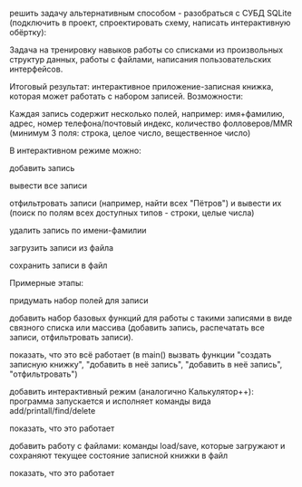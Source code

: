 решить задачу альтернативным способом - разобраться с СУБД SQLite (подключить в проект, спроектировать схему, написать интерактивную обёртку):



Задача на тренировку навыков работы со списками из произвольных структур данных, работы с файлами, написания пользовательских интерфейсов.

Итоговый результат: интерактивное приложение-записная книжка, которая может работать с набором записей. Возможности:

Каждая запись содержит несколько полей, например: имя+фамилию, адрес, номер телефона/почтовый индекс, количество фолловеров/MMR (минимум 3 поля: строка, целое число, вещественное число)

В интерактивном режиме можно:

добавить запись

вывести все записи

отфильтровать записи (например, найти всех "Пётров") и вывести их (поиск по полям всех доступных типов - строки, целые числа)

удалить запись по имени-фамилии

загрузить записи из файла

сохранить записи в файл

Примерные этапы:

придумать набор полей для записи

добавить набор базовых функций для работы с такими записями в виде связного списка или массива (добавить запись, распечатать все записи, отфильтровать записи).

показать, что это всё работает (в main() вызвать функции "создать записную книжку", "добавить в неё запись", "добавить в неё запись", "отфильтровать")

добавить интерактивный режим (аналогично Калькулятор++): программа запускается и исполняет команды вида add/printall/find/delete

показать, что это работает

добавить работу с файлами: команды load/save, которые загружают и сохраняют текущее состояние записной книжки в файл

показать, что это работает
